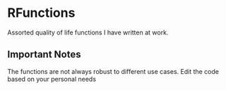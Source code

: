 # RFunctions

Assorted quality of life functions I have written at work. 

## Important Notes

The functions are not always robust to different use cases. Edit the code based on your personal needs
